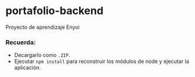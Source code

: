 # portafolio-backend
Proyecto de aprendizaje Enyoi

### Recuerda:
- Decargarlo como ```.ZIP```.
- Ejecutar ```npm install``` para reconstruir los módulos de node y ejecutar la aplicación.
